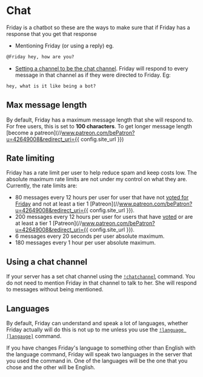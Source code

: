 # Chat

Friday is a chatbot so these are the ways to make sure that if Friday has a response that you get that response

- Mentioning Friday (or using a reply) eg.

```md
@Friday hey, how are you?
```

- [Setting a channel to be the chat channel](/commands/moderation/#chatchannel). Friday will respond to every message in that channel as if they were directed to Friday. Eg:

```md
hey, what is it like being a bot?
```

## Max message length

By default, Friday has a maximum message length that she will respond to. For free users, this is set to **100 characters**. To get longer message length [become a patreon](//www.patreon.com/bePatron?u=42649008&redirect_uri={{ config.site_url }})

## Rate limiting

Friday has a rate limit per user to help reduce spam and keep costs low. The absolute maximum rate limits are not under my control on what they are. Currently, the rate limits are:

- 80 messages every 12 hours per user for user that have not [voted for Friday](https://top.gg/bot/476303446547365891/vote) and not at least a tier 1 [Patreon](//www.patreon.com/bePatron?u=42649008&redirect_uri={{ config.site_url }}).
- 200 messages every 12 hours per user for users that have [voted](https://top.gg/bot/476303446547365891/vote) or are at least a tier 1 [Patreon](//www.patreon.com/bePatron?u=42649008&redirect_uri={{ config.site_url }}).
- 6 messages every 20 seconds per user absolute maximum.
- 180 messages every 1 hour per user absolute maximum.

## Using a chat channel

If your server has a set chat channel using the [`!chatchannel`](/commands/moderation/#chatchannel) command. You do not need to mention Friday in that channel to talk to her. She will respond to messages without being mentioned.

## Languages

By default, Friday can understand and speak a lot of languages, whether Friday actually will do this is not up to me unless you use the [`!language [langauge]`](/commands/moderation/#language) command.

If you have changes Friday's language to something other than English with the language command, Friday will speak two languages in the server that you used the command in. One of the languages will be the one that you chose and the other will be English.
